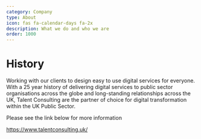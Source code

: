 ```yaml
---
category: Company
type: About
icon: fas fa-calendar-days fa-2x
description: What we do and who we are
order: 1000
---
```


# History

Working with our clients to design easy to use digital services for everyone. With a 25 year history of delivering digital services to public sector organisations across the globe and long-standing relationships across the UK, Talent Consulting are the partner of choice for digital transformation within the UK Public Sector.

Please see the link below for more information

https://www.talentconsulting.uk/
